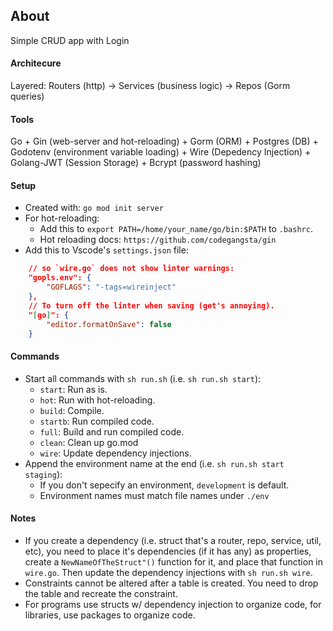 ## About
Simple CRUD app with Login


#### Architecure
Layered: Routers (http) -> Services (business logic) -> Repos (Gorm queries) 


#### Tools
Go + Gin (web-server and hot-reloading) + Gorm (ORM) + Postgres (DB) + Godotenv (environment variable loading) + Wire (Depedency Injection) + Golang-JWT (Session Storage) + Bcrypt (password hashing)


#### Setup
- Created with: `go mod init server`
- For hot-reloading:
    - Add this to `export PATH=/home/your_name/go/bin:$PATH` to `.bashrc`.
    - Hot reloading docs: `https://github.com/codegangsta/gin`
- Add this to Vscode's `settings.json` file:
```JSON
    // so `wire.go` does not show linter warnings:
    "gopls.env": {
        "GOFLAGS": "-tags=wireinject"
    },
    // To turn off the linter when saving (get's annoying).
    "[go]": {
        "editor.formatOnSave": false
    }
```


#### Commands
- Start all commands with `sh run.sh` (i.e. `sh run.sh start`):
    - `start`: Run as is.
    - `hot`: Run with hot-reloading.
    - `build`: Compile.
    - `startb`: Run compiled code.
    - `full`: Build and run compiled code.
    - `clean`: Clean up go.mod
    - `wire`: Update dependency injections.
- Append the environment name at the end (i.e. `sh run.sh start staging`):
    - If you don't sepecify an environment, `development` is default.
    - Environment names must match file names under `./env`


#### Notes
- If you create a dependency (i.e. struct that's a router, repo, service, util, etc), you need to place it's dependencies (if it has any) as properties, create a `NewNameOfTheStruct"()` function for it, and place that function in `wire.go`. Then update the dependency injections with `sh run.sh wire`.
- Constraints cannot be altered after a table is created. You need to drop the table and recreate the constraint.
- For programs use structs w/ dependency injection to organize code, for libraries, use packages to organize code.
